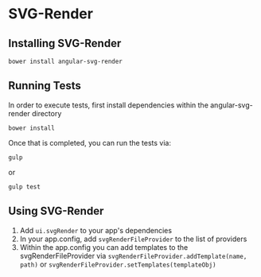 SVG-Render 
=========


Installing SVG-Render
---------
    bower install angular-svg-render


Running Tests
-------------
In order to execute tests, first install dependencies within the angular-svg-render directory

    bower install

Once that is completed, you can run the tests via:

    gulp

or

    gulp test

Using SVG-Render
-------------
1. Add `ui.svgRender` to your app's dependencies
2. In your app.config, add `svgRenderFileProvider` to the list of providers
3. Within the app.config you can add templates to the svgRenderFileProvider via `svgRenderFileProvider.addTemplate(name, path)` or `svgRenderFileProvider.setTemplates(templateObj)`

